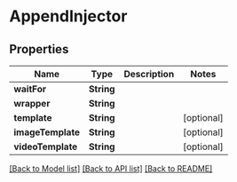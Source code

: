 # AppendInjector

## Properties
Name | Type | Description | Notes
------------ | ------------- | ------------- | -------------
**waitFor** | **String** |  | 
**wrapper** | **String** |  | 
**template** | **String** |  | [optional] 
**imageTemplate** | **String** |  | [optional] 
**videoTemplate** | **String** |  | [optional] 

[[Back to Model list]](../README.md#documentation-for-models) [[Back to API list]](../README.md#documentation-for-api-endpoints) [[Back to README]](../README.md)


